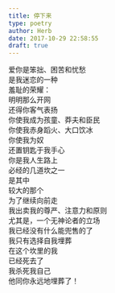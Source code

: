 ```yaml
---  
title: 停下来  
type: poetry  
author: Herb  
date: 2017-10-29 22:58:55  
draft: true
---  
```

爱你是笨拙、困苦和忧愁  
是我迷恋的一种  
羞耻的荣耀：  
明明那么开网  
还得你客气表扬    
你使我成为孩童、莽夫和臣民  
你使我赤身蹈火、大口饮冰  
你使我为奴  
还置钥匙于我手心    
你是我人生路上  
必经的几道坎之一  
是其中  
较大的那个    
为了继续向前走  
我出卖我的尊严、注意力和原则  
尤其是，一个无神论者的立场  
我已经没有什么能兜售的了  
我只有选择自我埋葬    
在这个坎里的我  
已经死去了  
我杀死我自己  
他同你永远地埋葬了！